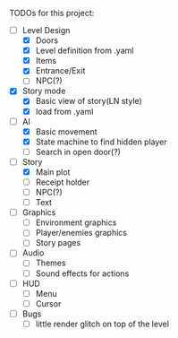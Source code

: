 TODOs for this project:

- [ ] Level Design
  - [X] Doors
  - [X] Level definition from .yaml
  - [X] Items
  - [X] Entrance/Exit
  - [ ] NPC(?)
- [X] Story mode
  - [X] Basic view of story(LN style)
  - [X] load from .yaml
- [ ] AI
  - [X] Basic movement
  - [X] State machine to find hidden player
  - [ ] Search in open door(?)
- [ ] Story
  - [X] Main plot
  - [ ] Receipt holder
  - [ ] NPC(?)
  - [ ] Text
- [ ] Graphics
  - [ ] Environment graphics
  - [ ] Player/enemies graphics
  - [ ] Story pages
- [ ] Audio
  - [ ] Themes
  - [ ] Sound effects for actions
- [ ] HUD
  - [ ] Menu
  - [ ] Cursor
- [ ] Bugs
  - [ ] little render glitch on top of the level
